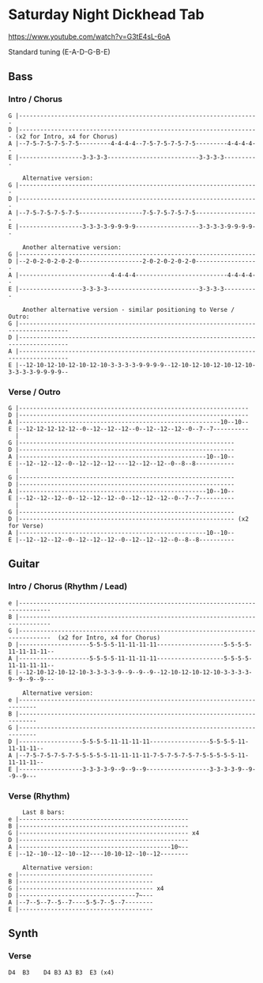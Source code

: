 # Saturday Night Dickhead Tab

<https://www.youtube.com/watch?v=G3tE4sL-6oA>

Standard tuning (E-A-D-G-B-E)

## Bass

### Intro / Chorus

    G |--------------------------------------------------------------------
    D |-------------------------------------------------------------------- (x2 for Intro, x4 for Chorus)
    A |--7-5-7-5-7-5-7-5---------4-4-4-4--7-5-7-5-7-5-7-5---------4-4-4-4--
    E |------------------3-3-3-3--------------------------3-3-3-3----------
    
        Alternative version:
    G |--------------------------------------------------------------------
    D |--------------------------------------------------------------------
    A |--7-5-7-5-7-5-7-5------------------7-5-7-5-7-5-7-5------------------
    E |------------------3-3-3-3-9-9-9-9------------------3-3-3-3-9-9-9-9--

        Another alternative version:
    G |-------------------------------------------------------------------
    D |--2-0-2-0-2-0-2-0------------------2-0-2-0-2-0-2-0------------------
    A |--------------------------4-4-4-4--------------------------4-4-4-4--
    E |------------------3-3-3-3--------------------------3-3-3-3----------

        Another alternative version - similar positioning to Verse / Outro:
    G |------------------------------------------------------------------------------------
    D |------------------------------------------------------------------------------------
    A |------------------------------------------------------------------------------------
    E |--12-10-12-10-12-10-12-10-3-3-3-3-9-9-9-9--12-10-12-10-12-10-12-10-3-3-3-3-9-9-9-9--

### Verse / Outro

    G |-----------------------------------------------------------------
    D |-----------------------------------------------------------------
    A |---------------------------------------------------------10--10--
    E |--12-12-12-12-12--0--12--12--12--0--12--12--12--0--7--7----------
      |
    G |-------------------------------------------------------------
    D |-------------------------------------------------------------
    A |-----------------------------------------------------10--10--
    E |--12--12--12--0--12--12--12----12--12--12--0--8--8-----------
      |
    G |-------------------------------------------------------------
    D |-------------------------------------------------------------
    A |-----------------------------------------------------10--10--
    E |--12--12--12--0--12--12--12--0--12--12--12--0--7--7----------
      |
    G |-------------------------------------------------------------
    D |------------------------------------------------------------- (x2 for Verse)
    A |-----------------------------------------------------10--10--
    E |--12--12--12--0--12--12--12--0--12--12--12--0--8--8----------

## Guitar

### Intro / Chorus (Rhythm / Lead)

    e |-------------------------------------------------------------------------------
    B |-------------------------------------------------------------------------------
    G |-------------------------------------------------------------------------------  (x2 for Intro, x4 for Chorus)
    D |--------------------5-5-5-5-11-11-11-11-------------------5-5-5-5-11-11-11-11--
    A |--------------------5-5-5-5-11-11-11-11-------------------5-5-5-5-11-11-11-11--
    E |--12-10-12-10-12-10-3-3-3-3-9--9--9--9--12-10-12-10-12-10-3-3-3-3-9--9--9--9---

        Alternative version:
    e |---------------------------------------------------------------------------
    B |---------------------------------------------------------------------------
    G |---------------------------------------------------------------------------
    D |------------------5-5-5-5-11-11-11-11-----------------5-5-5-5-11-11-11-11--
    A |--7-5-7-5-7-5-7-5-5-5-5-5-11-11-11-11-7-5-7-5-7-5-7-5-5-5-5-5-11-11-11-11--
    E |------------------3-3-3-3-9--9--9--9------------------3-3-3-3-9--9--9--9---        

### Verse (Rhythm)

        Last 8 bars:
    e |------------------------------------------------
    B |------------------------------------------------
    G |------------------------------------------------ x4
    D |------------------------------------------------
    A |-------------------------------------------10~--
    E |--12--10--12--10--12----10-10-12--10--12--------

        Alternative version:
    e |--------------------------------------
    B |--------------------------------------
    G |-------------------------------------- x4
    D |---------------------------------7~---
    A |--7--5--7--5--7----5-5-7--5--7--------
    E |--------------------------------------

## Synth

### Verse

    D4  B3    D4 B3 A3 B3  E3 (x4)
